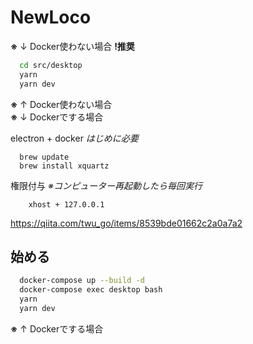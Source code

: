 # NewLoco
**※** ↓ Docker使わない場合 **!推奨** 
```bash
  cd src/desktop
  yarn
  yarn dev
```
**※** ↑ Docker使わない場合    
**※** ↓ Dockerでする場合 

electron + docker *はじめに必要*
```
  brew update
  brew install xquartz
```

権限付与 *※コンピューター再起動したら毎回実行*
```
    xhost + 127.0.0.1
```
https://qiita.com/twu_go/items/8539bde01662c2a0a7a2

## 始める
```bash
  docker-compose up --build -d
  docker-compose exec desktop bash
  yarn
  yarn dev
```
**※** ↑ Dockerでする場合 

